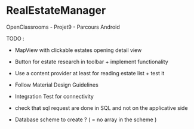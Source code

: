 # RealEstateManager
 OpenClassrooms - Projet9 - Parcours Android
 
 
 TODO : 
 - MapView with clickable estates opening detail view
 - Button for estate research in toolbar + implement functionality
 - Use a content provider at least for reading estate list + test it

 - Follow Material Design Guidelines
 - Integration Test for connectivity
 - check that sql request are done in SQL and not on the applicative side
 - Database scheme to create ? ( = no array in the scheme )
 
 

